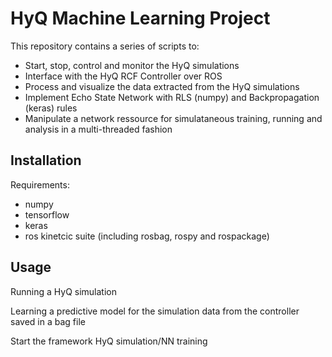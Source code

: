 HyQ Machine Learning Project
============================

This repository contains a series of scripts to:
 - Start, stop, control and monitor the HyQ simulations
 - Interface with the HyQ RCF Controller over ROS
 - Process and visualize the data extracted from the HyQ simulations
 - Implement Echo State Network with RLS (numpy) and Backpropagation (keras) rules
 - Manipulate a network ressource for simulataneous training, running and analysis in a multi-threaded fashion


Installation
------------

Requirements:
 - numpy
 - tensorflow
 - keras
 - ros kinetcic suite (including rosbag, rospy and rospackage)


Usage
-----

Running a HyQ simulation

Learning a predictive model for the simulation data from the controller saved in a bag file

Start the framework HyQ simulation/NN training
